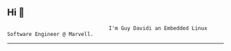 ## Hi 👋
                                     I'm Guy Davidi an Embedded Linux Software Engineer @ Marvell.

---
<!--
 [![GitHub Streak](http://github-readme-streak-stats.herokuapp.com?user=guy-davidi&theme=dark&background=000000)](https://git.io/streak-stats)
---
<!--

   📫 •[Linkedin](https://www.linkedin.com/in/guy-davidi/) •
